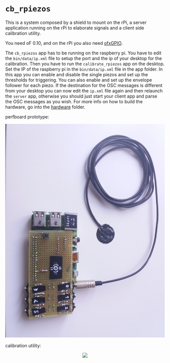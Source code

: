 `cb_rpiezos`
==============

This is a system composed by a shield to mount on the rPi, a server application running on the rPi to elaborate signals and a client side calibration utility.

You need oF 0.10, and on the rPi you also need [ofxGPIO](https://github.com/kashimAstro/ofxGPIO).

The `cb_rpiezos` app has to be running on the raspberry pi. You have to edit the `bin/data/ip.xml` file to setup the port and the ip of your desktop for the calibration.
Then you have to run the `calibrate_rpiezos` app on the desktop. Set the IP of the raspberry pi in the `bin/data/ip.xml` file in the app folder. In this app you can enable and disable the single piezos and set up the thresholds for triggering. You can also enable and set up the envelope follower for each piezo.
If the destination for the OSC messages is different from your desktop you can now edit the `ip.xml` file again and then relaunch the `server` app, otherwise you should just start your client app and parse the OSC messages as you wish. For more info on how to build the hardware, go into the [hardware](https://github.com/npisanti/ofxClayblocks/tree/master/cb_rpiezos/hardware) folder.

perfboard prototype:
<p align="center">
  <img src="https://raw.githubusercontent.com/npisanti/ofxClayblocks/master/cb_rpiezos/prototype.jpg" width="700">
</p>

calibration utility:
<p align="center">
  <img src="https://raw.githubusercontent.com/npisanti/ofxClayblocks/tree/master/cb_rpiezos/calibrate_utility.png" width="700">
</p>
